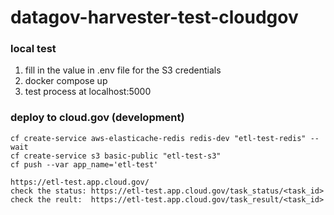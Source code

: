 # datagov-harvester-test-cloudgov

### local test
1. fill in the value in .env file for the S3 credentials
2. docker compose up
3. test process at localhost:5000 

### deploy to cloud.gov (development)

```
cf create-service aws-elasticache-redis redis-dev "etl-test-redis" --wait
cf create-service s3 basic-public "etl-test-s3"
cf push --var app_name='etl-test'
```

```
https://etl-test.app.cloud.gov/
check the status: https://etl-test.app.cloud.gov/task_status/<task_id>
check the reult:  https://etl-test.app.cloud.gov/task_result/<task_id>
```
